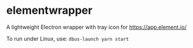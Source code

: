 # elementwrapper
A lightweight Electron wrapper with tray icon for https://app.element.io/

To run under Linux, use: `dbus-launch yarn start`
